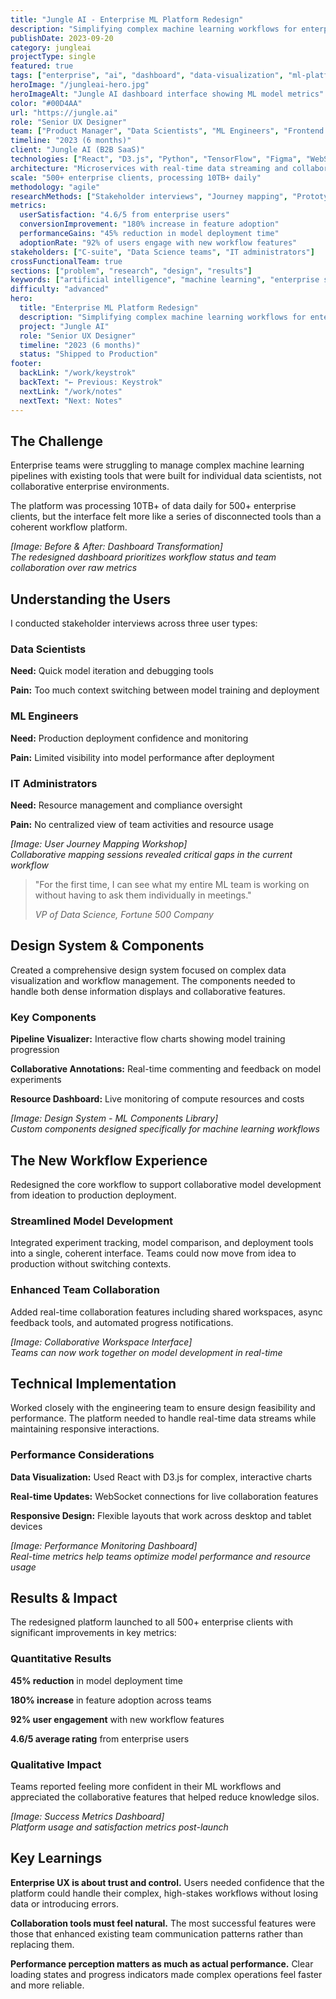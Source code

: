 ```yaml
---
title: "Jungle AI - Enterprise ML Platform Redesign"
description: "Simplifying complex machine learning workflows for enterprise teams with collaborative, intuitive interfaces."
publishDate: 2023-09-20
category: jungleai
projectType: single
featured: true
tags: ["enterprise", "ai", "dashboard", "data-visualization", "ml-platform"]
heroImage: "/jungleai-hero.jpg"
heroImageAlt: "Jungle AI dashboard interface showing ML model metrics"
color: "#00D4AA"
url: "https://jungle.ai"
role: "Senior UX Designer"
team: ["Product Manager", "Data Scientists", "ML Engineers", "Frontend Team"]
timeline: "2023 (6 months)"
client: "Jungle AI (B2B SaaS)"
technologies: ["React", "D3.js", "Python", "TensorFlow", "Figma", "WebSockets"]
architecture: "Microservices with real-time data streaming and collaborative features"
scale: "500+ enterprise clients, processing 10TB+ daily"
methodology: "agile"
researchMethods: ["Stakeholder interviews", "Journey mapping", "Prototype testing"]
metrics:
  userSatisfaction: "4.6/5 from enterprise users"
  conversionImprovement: "180% increase in feature adoption"
  performanceGains: "45% reduction in model deployment time"
  adoptionRate: "92% of users engage with new workflow features"
stakeholders: ["C-suite", "Data Science teams", "IT administrators"]
crossFunctionalTeam: true
sections: ["problem", "research", "design", "results"]
keywords: ["artificial intelligence", "machine learning", "enterprise software", "data visualization"]
difficulty: "advanced"
hero:
  title: "Enterprise ML Platform Redesign"
  description: "Simplifying complex machine learning workflows for enterprise teams. Designed collaborative interfaces that reduced model deployment time by 45% across 500+ enterprise clients."
  project: "Jungle AI"
  role: "Senior UX Designer"
  timeline: "2023 (6 months)"
  status: "Shipped to Production"
footer:
  backLink: "/work/keystrok"
  backText: "← Previous: Keystrok"
  nextLink: "/work/notes"
  nextText: "Next: Notes"
---
```


## The Challenge

Enterprise teams were struggling to manage complex machine learning pipelines with existing tools that were built for individual data scientists, not collaborative enterprise environments.

The platform was processing 10TB+ of data daily for 500+ enterprise clients, but the interface felt more like a series of disconnected tools than a coherent workflow platform.

*[Image: Before & After: Dashboard Transformation]*  
*The redesigned dashboard prioritizes workflow status and team collaboration over raw metrics*

## Understanding the Users

I conducted stakeholder interviews across three user types:

### Data Scientists

**Need:** Quick model iteration and debugging tools

**Pain:** Too much context switching between model training and deployment

### ML Engineers

**Need:** Production deployment confidence and monitoring

**Pain:** Limited visibility into model performance after deployment

### IT Administrators

**Need:** Resource management and compliance oversight

**Pain:** No centralized view of team activities and resource usage

*[Image: User Journey Mapping Workshop]*  
*Collaborative mapping sessions revealed critical gaps in the current workflow*

> "For the first time, I can see what my entire ML team is working on without having to ask them individually in meetings."
> 
> *VP of Data Science, Fortune 500 Company*

## Design System & Components

Created a comprehensive design system focused on complex data visualization and workflow management. The components needed to handle both dense information displays and collaborative features.

### Key Components

**Pipeline Visualizer:** Interactive flow charts showing model training progression

**Collaborative Annotations:** Real-time commenting and feedback on model experiments

**Resource Dashboard:** Live monitoring of compute resources and costs

*[Image: Design System - ML Components Library]*  
*Custom components designed specifically for machine learning workflows*

## The New Workflow Experience

Redesigned the core workflow to support collaborative model development from ideation to production deployment.

### Streamlined Model Development

Integrated experiment tracking, model comparison, and deployment tools into a single, coherent interface. Teams could now move from idea to production without switching contexts.

### Enhanced Team Collaboration

Added real-time collaboration features including shared workspaces, async feedback tools, and automated progress notifications.

*[Image: Collaborative Workspace Interface]*  
*Teams can now work together on model development in real-time*

## Technical Implementation

Worked closely with the engineering team to ensure design feasibility and performance. The platform needed to handle real-time data streams while maintaining responsive interactions.

### Performance Considerations

**Data Visualization:** Used React with D3.js for complex, interactive charts

**Real-time Updates:** WebSocket connections for live collaboration features

**Responsive Design:** Flexible layouts that work across desktop and tablet devices

*[Image: Performance Monitoring Dashboard]*  
*Real-time metrics help teams optimize model performance and resource usage*

## Results & Impact

The redesigned platform launched to all 500+ enterprise clients with significant improvements in key metrics:

### Quantitative Results

**45% reduction** in model deployment time

**180% increase** in feature adoption across teams

**92% user engagement** with new workflow features

**4.6/5 average rating** from enterprise users

### Qualitative Impact

Teams reported feeling more confident in their ML workflows and appreciated the collaborative features that helped reduce knowledge silos.

*[Image: Success Metrics Dashboard]*  
*Platform usage and satisfaction metrics post-launch*

## Key Learnings

**Enterprise UX is about trust and control.** Users needed confidence that the platform could handle their complex, high-stakes workflows without losing data or introducing errors.

**Collaboration tools must feel natural.** The most successful features were those that enhanced existing team communication patterns rather than replacing them.

**Performance perception matters as much as actual performance.** Clear loading states and progress indicators made complex operations feel faster and more reliable.
